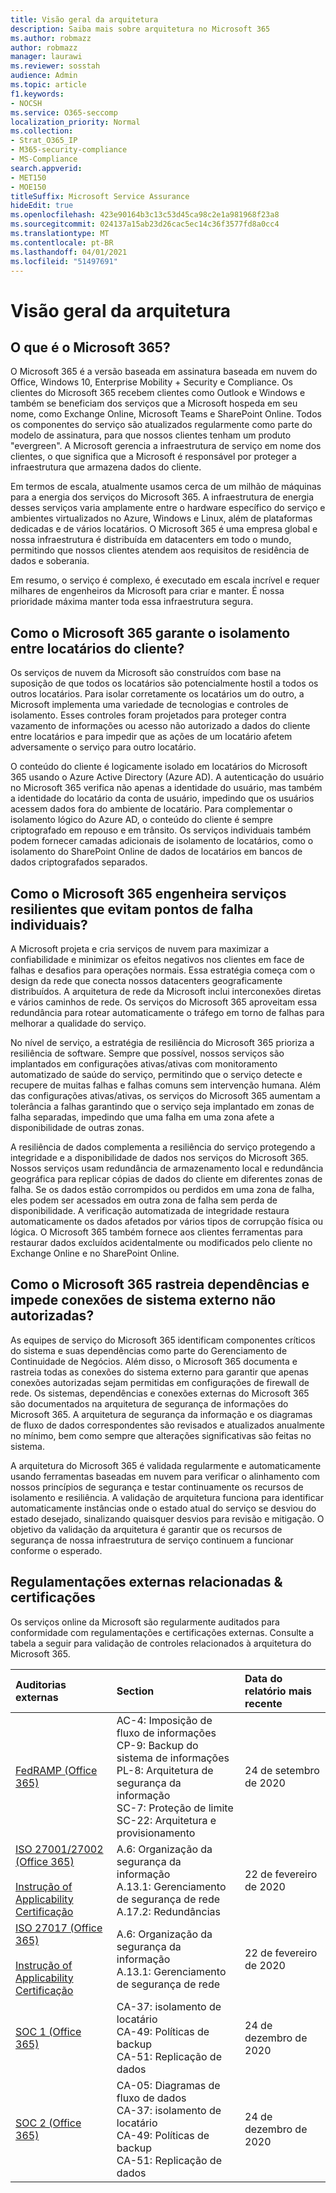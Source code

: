 ```yaml
---
title: Visão geral da arquitetura
description: Saiba mais sobre arquitetura no Microsoft 365
ms.author: robmazz
author: robmazz
manager: laurawi
ms.reviewer: sosstah
audience: Admin
ms.topic: article
f1.keywords:
- NOCSH
ms.service: O365-seccomp
localization_priority: Normal
ms.collection:
- Strat_O365_IP
- M365-security-compliance
- MS-Compliance
search.appverid:
- MET150
- MOE150
titleSuffix: Microsoft Service Assurance
hideEdit: true
ms.openlocfilehash: 423e90164b3c13c53d45ca98c2e1a981968f23a8
ms.sourcegitcommit: 024137a15ab23d26cac5ec14c36f3577fd8a0cc4
ms.translationtype: MT
ms.contentlocale: pt-BR
ms.lasthandoff: 04/01/2021
ms.locfileid: "51497691"
---
```

# <a name="architecture-overview"></a>Visão geral da arquitetura

## <a name="what-is-microsoft-365"></a>O que é o Microsoft 365?

O Microsoft 365 é a versão baseada em assinatura baseada em nuvem do Office, Windows 10, Enterprise Mobility + Security e Compliance. Os clientes do Microsoft 365 recebem clientes como Outlook e Windows e também se beneficiam dos serviços que a Microsoft hospeda em seu nome, como Exchange Online, Microsoft Teams e SharePoint Online. Todos os componentes do serviço são atualizados regularmente como parte do modelo de assinatura, para que nossos clientes tenham um produto "evergreen". A Microsoft gerencia a infraestrutura de serviço em nome dos clientes, o que significa que a Microsoft é responsável por proteger a infraestrutura que armazena dados do cliente.

Em termos de escala, atualmente usamos cerca de um milhão de máquinas para a energia dos serviços do Microsoft 365. A infraestrutura de energia desses serviços varia amplamente entre o hardware específico do serviço e ambientes virtualizados no Azure, Windows e Linux, além de plataformas dedicadas e de vários locatários. O Microsoft 365 é uma empresa global e nossa infraestrutura é distribuída em datacenters em todo o mundo, permitindo que nossos clientes atendem aos requisitos de residência de dados e soberania.

Em resumo, o serviço é complexo, é executado em escala incrível e requer milhares de engenheiros da Microsoft para criar e manter. É nossa prioridade máxima manter toda essa infraestrutura segura.

## <a name="how-does-microsoft-365-ensure-isolation-between-customer-tenants"></a>Como o Microsoft 365 garante o isolamento entre locatários do cliente?

Os serviços de nuvem da Microsoft são construídos com base na suposição de que todos os locatários são potencialmente hostil a todos os outros locatários. Para isolar corretamente os locatários um do outro, a Microsoft implementa uma variedade de tecnologias e controles de isolamento. Esses controles foram projetados para proteger contra vazamento de informações ou acesso não autorizado a dados do cliente entre locatários e para impedir que as ações de um locatário afetem adversamente o serviço para outro locatário.

O conteúdo do cliente é logicamente isolado em locatários do Microsoft 365 usando o Azure Active Directory (Azure AD). A autenticação do usuário no Microsoft 365 verifica não apenas a identidade do usuário, mas também a identidade do locatário da conta de usuário, impedindo que os usuários acessem dados fora do ambiente de locatário. Para complementar o isolamento lógico do Azure AD, o conteúdo do cliente é sempre criptografado em repouso e em trânsito. Os serviços individuais também podem fornecer camadas adicionais de isolamento de locatários, como o isolamento do SharePoint Online de dados de locatários em bancos de dados criptografados separados.

## <a name="how-does-microsoft-365-engineer-resilient-services-that-avoid-single-points-of-failure"></a>Como o Microsoft 365 engenheira serviços resilientes que evitam pontos de falha individuais?

A Microsoft projeta e cria serviços de nuvem para maximizar a confiabilidade e minimizar os efeitos negativos nos clientes em face de falhas e desafios para operações normais. Essa estratégia começa com o design da rede que conecta nossos datacenters geograficamente distribuídos. A arquitetura de rede da Microsoft inclui interconexões diretas e vários caminhos de rede. Os serviços do Microsoft 365 aproveitam essa redundância para rotear automaticamente o tráfego em torno de falhas para melhorar a qualidade do serviço.

No nível de serviço, a estratégia de resiliência do Microsoft 365 prioriza a resiliência de software. Sempre que possível, nossos serviços são implantados em configurações ativas/ativas com monitoramento automatizado de saúde do serviço, permitindo que o serviço detecte e recupere de muitas falhas e falhas comuns sem intervenção humana. Além das configurações ativas/ativas, os serviços do Microsoft 365 aumentam a tolerância a falhas garantindo que o serviço seja implantado em zonas de falha separadas, impedindo que uma falha em uma zona afete a disponibilidade de outras zonas.

A resiliência de dados complementa a resiliência do serviço protegendo a integridade e a disponibilidade de dados nos serviços do Microsoft 365. Nossos serviços usam redundância de armazenamento local e redundância geográfica para replicar cópias de dados do cliente em diferentes zonas de falha. Se os dados estão corrompidos ou perdidos em uma zona de falha, eles podem ser acessados em outra zona de falha sem perda de disponibilidade. A verificação automatizada de integridade restaura automaticamente os dados afetados por vários tipos de corrupção física ou lógica. O Microsoft 365 também fornece aos clientes ferramentas para restaurar dados excluídos acidentalmente ou modificados pelo cliente no Exchange Online e no SharePoint Online.

## <a name="how-does-microsoft-365-track-dependencies-and-prevent-unauthorized-external-system-connections"></a>Como o Microsoft 365 rastreia dependências e impede conexões de sistema externo não autorizadas?

As equipes de serviço do Microsoft 365 identificam componentes críticos do sistema e suas dependências como parte do Gerenciamento de Continuidade de Negócios. Além disso, o Microsoft 365 documenta e rastreia todas as conexões do sistema externo para garantir que apenas conexões autorizadas sejam permitidas em configurações de firewall de rede. Os sistemas, dependências e conexões externas do Microsoft 365 são documentados na arquitetura de segurança de informações do Microsoft 365. A arquitetura de segurança da informação e os diagramas de fluxo de dados correspondentes são revisados e atualizados anualmente no mínimo, bem como sempre que alterações significativas são feitas no sistema.

A arquitetura do Microsoft 365 é validada regularmente e automaticamente usando ferramentas baseadas em nuvem para verificar o alinhamento com nossos princípios de segurança e testar continuamente os recursos de isolamento e resiliência. A validação de arquitetura funciona para identificar automaticamente instâncias onde o estado atual do serviço se desviou do estado desejado, sinalizando quaisquer desvios para revisão e mitigação. O objetivo da validação da arquitetura é garantir que os recursos de segurança de nossa infraestrutura de serviço continuem a funcionar conforme o esperado.

## <a name="related-external-regulations--certifications"></a>Regulamentações externas relacionadas & certificações

Os serviços online da Microsoft são regularmente auditados para conformidade com regulamentações e certificações externas. Consulte a tabela a seguir para validação de controles relacionados à arquitetura do Microsoft 365.

| **Auditorias externas** | **Section** | **Data do relatório mais recente** |
|:--------------------|:------------|:-----------------------|
| [FedRAMP (Office 365)](https://compliance.microsoft.com/compliancemanager) | AC-4: Imposição de fluxo de informações <br> CP-9: Backup do sistema de informações <br> PL-8: Arquitetura de segurança da informação <br> SC-7: Proteção de limite <br> SC-22: Arquitetura e provisionamento | 24 de setembro de 2020 |
| [ISO 27001/27002 (Office 365)](https://servicetrust.microsoft.com/ViewPage/MSComplianceGuideV3?command=Download&downloadType=Document&downloadId=d7864d4f-e053-4cc4-a964-fa526d07c3be&tab=7027ead0-3d6b-11e9-b9e1-290b1eb4cdeb&docTab=7027ead0-3d6b-11e9-b9e1-290b1eb4cdeb_ISO_Reports) <br><br> [Instrução of Applicability](https://servicetrust.microsoft.com/ViewPage/MSComplianceGuide?command=Download&downloadType=Document&downloadId=8ee1e46b-2ada-4e7b-bb7d-4c55a8cb6fcd&docTab=4ce99610-c9c0-11e7-8c2c-f908a777fa4d_ISO_Reports) <br> [Certificação](https://servicetrust.microsoft.com/ViewPage/MSComplianceGuideV3?command=Download&downloadType=Document&downloadId=1e84a14a-2468-45ac-9412-5e53250d57ec&tab=7027ead0-3d6b-11e9-b9e1-290b1eb4cdeb&docTab=7027ead0-3d6b-11e9-b9e1-290b1eb4cdeb_ISO_Reports) | A.6: Organização da segurança da informação <br> A.13.1: Gerenciamento de segurança de rede <br> A.17.2: Redundâncias | 22 de fevereiro de 2020 |
| [ISO 27017 (Office 365)](https://servicetrust.microsoft.com/ViewPage/MSComplianceGuideV3?command=Download&downloadType=Document&downloadId=d7864d4f-e053-4cc4-a964-fa526d07c3be&tab=7027ead0-3d6b-11e9-b9e1-290b1eb4cdeb&docTab=7027ead0-3d6b-11e9-b9e1-290b1eb4cdeb_ISO_Reports) <br><br> [Instrução of Applicability](https://servicetrust.microsoft.com/ViewPage/MSComplianceGuide?command=Download&downloadType=Document&downloadId=8ee1e46b-2ada-4e7b-bb7d-4c55a8cb6fcd&docTab=4ce99610-c9c0-11e7-8c2c-f908a777fa4d_ISO_Reports) <br> [Certificação](https://servicetrust.microsoft.com/ViewPage/MSComplianceGuideV3?command=Download&downloadType=Document&downloadId=70de0999-5451-43a3-9ef4-761e8fbfb1a3&tab=7027ead0-3d6b-11e9-b9e1-290b1eb4cdeb&docTab=7027ead0-3d6b-11e9-b9e1-290b1eb4cdeb_ISO_Reports) | A.6: Organização da segurança da informação <br> A.13.1: Gerenciamento de segurança de rede | 22 de fevereiro de 2020 |
| [SOC 1 (Office 365)](https://servicetrust.microsoft.com/ViewPage/MSComplianceGuideV3?command=Download&downloadType=Document&downloadId=90df3f9c-3aaf-4dbf-99d0-ca9f2991721b&tab=7027ead0-3d6b-11e9-b9e1-290b1eb4cdeb&docTab=7027ead0-3d6b-11e9-b9e1-290b1eb4cdeb_SOC_%2F_SSAE_16_Reports) | CA-37: isolamento de locatário <br> CA-49: Políticas de backup <br> CA-51: Replicação de dados | 24 de dezembro de 2020 |
| [SOC 2 (Office 365)](https://servicetrust.microsoft.com/ViewPage/MSComplianceGuideV3?command=Download&downloadType=Document&downloadId=a73c1738-7892-42b7-acd3-87b6371c53f6&tab=7027ead0-3d6b-11e9-b9e1-290b1eb4cdeb&docTab=7027ead0-3d6b-11e9-b9e1-290b1eb4cdeb_SOC_%2F_SSAE_16_Reports) | CA-05: Diagramas de fluxo de dados <br> CA-37: isolamento de locatário <br> CA-49: Políticas de backup <br> CA-51: Replicação de dados | 24 de dezembro de 2020 |